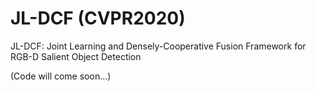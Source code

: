 # JL-DCF (CVPR2020)
JL-DCF: Joint Learning and Densely-Cooperative Fusion Framework for RGB-D Salient Object Detection 

(Code will come soon...)
